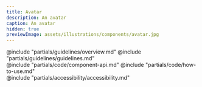 ```yaml
---
title: Avatar
description: An avatar
caption: An avatar
hidden: true
previewImage: assets/illustrations/components/avatar.jpg
---
```


<section data-tab="Guidelines">
  @include "partials/guidelines/overview.md"
  @include "partials/guidelines/guidelines.md"

</section>

<section data-tab="Code">
  @include "partials/code/component-api.md"
  @include "partials/code/how-to-use.md"
  <!-- @include "partials/code/showcase.md" -->
</section>

<section data-tab="Accessibility">
  @include "partials/accessibility/accessibility.md"
</section>
